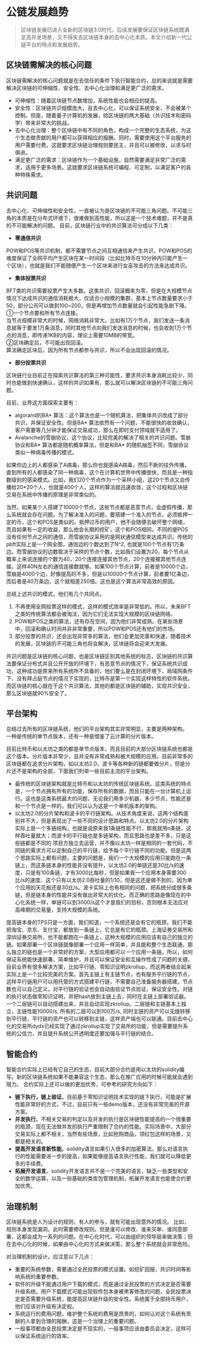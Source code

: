 # 公链发展趋势
>区块链发展已进入全新的区块链3.0时代，后续发展要保证区块链系统既满足高并发场景，又不得失去区块链本身的去中心化本质。本文介绍新一代公链平台的特点和发展趋势。

## 区块链需解决的核心问题 ##
区块链需解决的核心问题就是在去信任的条件下执行智能合约，总的来说就是需要解决区块链的可伸缩性、安全性、去中心化治理和满足更广泛的需求。

- 可伸缩性：随着区块链节点数增加，系统性能也会相应的提高。
- 安全性：区块链共识规模庞大，且去中心化，可以保证系统安全，不会被某个控制。但是，随着量子计算机的发展，给区块链的两大基础（共识技术和密码学）带来非常大的挑战。
- 去中心化治理：整个区块链中有不同的角色，构成一个完整的生态系统，为这个生态做贡献的用户都可以获得相应的报酬。同时，需要使用这个平台服务的用户需要付费。这就要求区块链治理规则要民主，并且可以被修改，以求与时俱进。
- 满足更广泛的需求：区块链作为一个基础设施，自然需要满足非常广泛的需求，适用于更多场景。这就要求区块链系统可编程、可定制，以满足客户的各种特殊需求。

## 共识问题 ##
去中心化、可伸缩性和安全性，一直被认为是区块链的不可能三角问题。不可能三角的本质是在分布式环境下，很难做到高性能，所以这是一个技术难题，并不是真的不可能解决的问题。
目前，区块链行业中的共识算法可分成以下几类：

- **零通信共识**

POW和POS等共识机制，都不需要节点之间互相通信来产生共识，POW和POS的难度保证了全网平均产生区块在某一时间段（比如比特币在10分钟内只能产生一个区块），也就是我们不能随便产生一个区块来进行女巫攻击的方法来达成共识。

- **集体投票共识**

BFT类的共识需要投票产生大多数。这类共识，回滚概率为零，但是在大规模节点情况下达成共识的通信消耗极大，仅适合小规模的集群，基本上节点数量要求小于50，部分公司可以做到100~200，但是再增加节点数量就会引起性能急剧下降。  
①一个节点要和所有节点连接。  
当节点规模非常大的时候，网络消耗非常大。比如有1万个节点，我们发送一条消息就等于要发1万条消息，同时其他节点向我们发送消息的时候，也会收到1万个节点的消息，即传递1KB的内容，理论上需要10MB的带宽。  
②区块确定后，不可能出现回滚。   
算法确定区块后，因为所有节点都参与共识，所以不会出现回滚的情况。

- **部分投票共识**

区块链行业目前正在探索共识算法的第三种可能性，要求共识本身消耗比较少，同时也能做到快速确认，这样的共识如果有，那么就可以解决区块链的不可能三角问题。

目前，业界这方面探索主要有：

- algorand的BA* 算法：这个算法也是一个随机算法，把集体共识改成了部分共识，并保证安全性。但是BA* 算法依然有一个问题，不能很快的收敛确认，客户需要等几分钟才能保证交易成功，那么在即时支付领域就不适用了。
- Avalanche的雪崩协议，这个协议，比较完美的解决了相关的共识问题。雪崩协议和BA* 算法都是随机概率算法，但是和BA* 的随机抽签不同，雪崩协议类似一种病毒传播的模式。 

如果你边上的人都感染了A病毒，那么你也就感染A病毒，然后不断的往外传播，直到所有的人都感染了同一种病毒，这个在计算机世界中传播很快，而且是一种指数级别的感染模式。比如，我们20个节点作为一个采样小组，这20个节点又会传播给20*20个人，也就是400个人，这样的算法就迅速收敛，这个过程和区块链交易在系统中传播的原理是非常类似的。

当然，如果某个人搭建了10000个节点，这些节点都是恶意节点，会虚假传播，那么系统就会存在问题。为了解决准入的问题，要搭建一个准入的节点，必须抵押一定的币，这个和POS是类似的。抵押过币的用户，他不会随便去破坏整个网络，而且如果有一定的收益，那么他会长期的挖矿，这个和POS相同，不同的是POS没有任何节点之间的通信，而雪崩协议采用的是网状通信模型来达成共识。传统的pbft实际上是一个网全图，通信边的个数达到了N^2, 也就是100个节点有1万条边。而雪崩协议的边数取决于采样的节点个数，比如我们设置为20，每个节点从概率上来说连接的个数为40，20个连接连接其他节点，20个连接被其他节点连接。这样40N左右的通信连接数就够。如果100个节点计算，前者是10000个边，雪崩是4000个边，好像提高的不多，但是以10000个节点计算，前者要1亿条边，而后者是40万条边，这个就相差250倍。这也是这个算法非常高效的原因。

总结上述共识的模式，他们有几个共同点。
1. 不再使用全网投票这样的模式，这样的模式效率是非常低的。所以，未来BFT之类的传统算法都会被淘汰，因为它们无法实现大规模的区块链网络。
2. POW和POS之类的算法，还有存在空间，因为他们非常成熟。在某些场景中，回滚和确认时间并非非常重要，所以POW和POS还有他们的市场。
3. 部分投票的共识，还会出现非常多的算法，他们会更加完善和快速，随着技术的发展，区块链的不可能三角也将会解决，区块链将会迎来大发展。 

共识问题是区块链的核心问题，也是区块链区别其他系统的标志，区块链的共识算法要保证分布式并且公开开放的环境下，有恶意节点的情况下，保证系统共识成功，这种成功是原来所有系统所不具备的，他们要么是在封闭环境下、局域网条件下、没有拜占庭节点的情况下实现的，比特币是第一个实现这样特性的软件系统。而区块链的核心就在于这个共识算法，其他的都是区块链的辅助，实现共识安全，那么区块链就90%安全了。

## 平台架构 ##
总结过去所有的区块链系统，他们的平台架构其实非常明显，主要是两种架构， 一种是传统的单节点版本，还有一种是借鉴了云计算的分片版本。

目前比特币和以太坊之类的都是单节点版本，而且目前的大部分区块链系统也都是这个版本。分片版本非常少，且并没有非常成熟和被大规模的应用。目前非常多的区块链都在追求分片架构，如以太坊2.0，波卡等各种新的链都要做分片，但是分片还不是架构的全部，下面我们列举一些目前主流的平台架构。 

- 最传统的区块链架构就是比特币和以太坊的传统区块链系统。这类系统的特点是，一个节点拥有所有的功能，保存所有的数据，而且只能在一台计算机上运行。这也是这类系统最大的问题，无论我们用多少机器，多少节点，性能还是和一个节点是一样的，我们可以认为这是一个单机版本的架构。
- 以太坊2.0的分片架构和波卡的平行链架构。从技术角度来说，这两个结构差别并不大，但是表现出了一些不同的设计思路和特点。以太坊2.0的分片架构实际上是一个多链结构，也就是说原来我1条链性能不行，那我就用n条链，这样吞吐量就大；而波卡的平行链也是多链架构，而且思路也是差不多，只是这些链都是不同的 项目方独立去运营，并不像以太坊一样是相同的一套代码，不同链的需求方可以定制自己的平行链，给予每个平行链不同的功能。但是这两个思路实际上都有问题，主要的问题是，我们一个大规模的应用只能跑在一条链上，而这条链本身的性能并没有提升，以太坊2.0的单链还是30比/s的速度，只是有100条链，才有3000比每秒，但是如果我一个应用本身需要300比/s的速度，这个只有以太坊2.0吞吐量的1/10，但是这还是做不到的，因为单个应用的天花板还是30比/s。波卡实际上也有相同的问题，把系统分成很多条链，但是链本身的性能并没有做出非常大的优化。而正确的思路是像现在的中心化系统一样，单链可以到3000/s这个才是我们的目标，否则根本无法应对高峰期的交易量，支持大规模的系统。

提高链本身的TPS只是一方面，我们知道，一个系统还是会有它的瓶颈，我们不能把淘宝、京东、支付宝，都放到一条链上，它总是有它的瓶颈。上海证券交易所和深圳证券交易所，也不能都跑在一条链上，这种大规模的应用应该有自己的独立的链。如果部署一个区块链就像部署一个应用一样简单，并且能和整个生态联通，那么独立的链也是一个非常好的方案，大型应用都可以一个应用一条链。所以，如何保证系统能快速部署、简单维护，并且可以保证安全和互操作性成了问题的关键。目前业界有很多解决方案，比如平行链、零知识证明zkrollup，而这两者结合起来实际上是一个比较完美的方案。首先主链上有主链节点，也有服务平行链的节点，这样平行链用户可以用托管的方式搭建平行链，不需要自己准备服务器搭建。节点数也可以自己定义，对平行链的验证也会自动由验证节点验证，保证安全性。对链的执行状态做零知识证明，并把hash放到主链上去，同时在主链上部署验证器。一个二层链可以自动搭建出来，并且自动实现zkrollup。二层链和主链基本上独立，主链性能10000/s, 所有的二层可以到100万/s, 同时主链的资产可以无缝转移到平行链，平行链的资产也可以转移到主链，这样资产端也可以联通。目前去中心化的交易所dydx已经实现了通过zkrollup实现了交易所的功能，但是需要提升系统的公信力，并且提升系统公开透明度还要加强与平行链的结合。

## 智能合约 ##
智能合约实际上已经有它自己的生态，目前大部分合约是用以太坊的solidity编写。新的区块链系统如果不能兼容这个生态，那么在推广应用的时候可能就会遇到阻力。
合约实际上还可以做的更加优秀，可参考的研究方向如下： 

- **链下执行，链上验证**。目前基于零知识证明技术实现的链下执行，可能是扩展性能非常好的方式，不过，目前只有一些demo版本，还没有非常完美的开源方案。 
- **并发执行**。不相关交易的判定以及并发的执行是区块链性能提高的一个很重要的瓶颈，现在无法做并发的执行严重限制了合约的性能。实际场景中，大部分交易实际上都不相关，当然有些场景，比如抢购商品，领红包这样的场景，又都是相关的。 
- **提高开发语言新性能**。solidity语言如果引入很多的加密算法，那么对语言执行的性能需要进一步的提高，如果能够提高语言执行性能，我们就可以降低更多的手续费。
- **拓展开发语言**。solidity开发语言并不是一个完美的语言，缺乏一些类型和安全的数学运算，以及一些基础的类库包管理机制，拓展开发语言也能使合约更加优秀。

## 治理机制 ##
区块链系统是人为设计的规则，有人的参与，就有可能出现意外的情况。
比如，规则本身发现漏洞，此时需要修改规则。但是谁可以修改、谁来买单、谁同意部署，这都会成为一系列的问题。在中心化时代，可以由组织的领导层来做决策；但在去中心化的时候，如果由中心化的方式来做决策，那么整个系统就会非常危险。

对治理机制的设计，应注意以下几点： 

- 重要的系统参数，需要通过全民投票的模式设置。如挖矿回报，共识时间等影响系统的重要参数。 
- 软件的升级不能通过用户下载的模式，而是通过全民投票的方式决定是否需要升级系统。用户下载模式可能出现软件包本身被黑客修改的问题，全民投票决定是否需要升级系统，能提高区块链升级的安全性。系统属于全部持币用户，他们应该对升级有决定权。
- 系统运行的费用问题，维护整个系统的费用是昂贵的，如何让对这个系统有贡献的人拿到合理的报酬，这是一个治理上的重要问题。
- 一般事项都由全民投票决定是不现实的，一般事项应该由委员会决定，这样可以保证系统运行的效率。